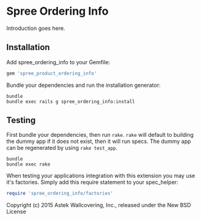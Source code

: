 Spree Ordering Info
========================

Introduction goes here.

Installation
------------

Add spree_ordering_info to your Gemfile:

```ruby
gem 'spree_product_ordering_info'
```

Bundle your dependencies and run the installation generator:

```shell
bundle
bundle exec rails g spree_ordering_info:install
```

Testing
-------

First bundle your dependencies, then run `rake`. `rake` will default to building the dummy app if it does not exist, then it will run specs. The dummy app can be regenerated by using `rake test_app`.

```shell
bundle
bundle exec rake
```

When testing your applications integration with this extension you may use it's factories.
Simply add this require statement to your spec_helper:

```ruby
require 'spree_ordering_info/factories'
```

Copyright (c) 2015 Astek Wallcovering, Inc., released under the New BSD License
